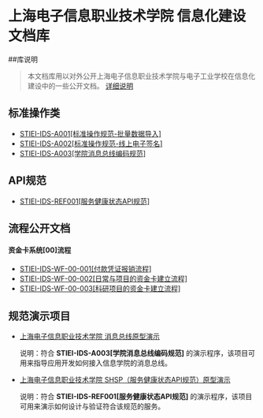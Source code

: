 
上海电子信息职业技术学院 信息化建设文档库
===================================



##库说明
> 本文档库用以对外公开上海电子信息职业技术学院与电子工业学校在信息化建设中的一些公开文档。
>  [详细说明](./aboutme)

## 标准操作类

+ [STIEI-IDS-A001[标准操作规范-批量数据导入] ](./pages/STIEI-IDS-A001.html)
+ [STIEI-IDS-A002[标准操作规范-线上电子签名] ](./pages/STIEI-IDS-A002.html)
+ [STIEI-IDS-A003[学院消息总线编码规范]](./pages/STIEI-IDS-A003.html)

## API规范

+ [STIEI-IDS-REF001[服务健康状态API规范] ](./pages/STIEI-IDS-REF001.html)


## 流程公开文档

#### 资金卡系统[00]流程

+ [STIEI-IDS-WF-00-001[付款凭证报销流程] ](./pages/STIEI-IDS-WF-00-001.html)
+ [STIEI-IDS-WF-00-002[日常与项目的资金卡建立流程] ](./pages/STIEI-IDS-WF-00-002.html)
+ [STIEI-IDS-WF-00-003[科研项目的资金卡建立流程] ](./pages/STIEI-IDS-WF-00-003.html)



## 规范演示项目

+ [上海电子信息职业技术学院 消息总线原型演示](https://github.com/sonicdx/RabbitMQ_STIEI_PrototypeDemo)

  说明：符合 **STIEI-IDS-A003[学院消息总线编码规范]** 的演示程序，该项目可用来指导应用开发如何接入信息学院的消息总线。

+ [上海电子信息职业技术学院 SHSP（服务健康状态API规范）原型演示](https://github.com/sonicdx/SHSP_STIEI_PrototypeDemo)

  说明：符合 **STIEI-IDS-REF001[服务健康状态API规范]** 的演示程序，该项目可用来演示如何设计与验证符合该规范的服务。